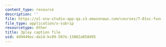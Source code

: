 ```yaml
---
content_type: resource
description: ''
file: https://ol-ocw-studio-app-qa.s3.amazonaws.com/courses/7-01sc-fundamentals-of-biology-fall-2011/4d9449ecda1dbc09507e13882a858495_PzY0MWEEE6U.srt
file_type: application/x-subrip
resourcetype: Other
title: 3play caption file
uid: 4d9449ec-da1d-bc09-507e-13882a858495
---
```

